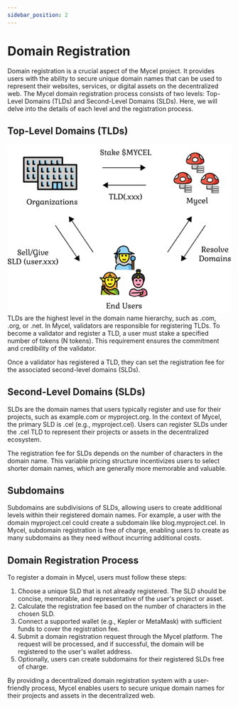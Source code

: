 ```yaml
---
sidebar_position: 2
---
```


# Domain Registration

Domain registration is a crucial aspect of the Mycel project.
It provides users with the ability to secure unique domain names that can be used to represent their websites, services, or digital assets on the decentralized web. The Mycel domain registration process consists of two levels: Top-Level Domains (TLDs) and Second-Level Domains (SLDs). Here, we will delve into the details of each level and the registration process.

## Top-Level Domains (TLDs)

![tokenomics](../assets/tokenomics.png)
TLDs are the highest level in the domain name hierarchy, such as .com, .org, or .net. In Mycel, validators are responsible for registering TLDs. To become a validator and register a TLD, a user must stake a specified number of tokens (N tokens). This requirement ensures the commitment and credibility of the validator.

Once a validator has registered a TLD, they can set the registration fee for the associated second-level domains (SLDs).

## Second-Level Domains (SLDs)

SLDs are the domain names that users typically register and use for their projects, such as example.com or myproject.org. In the context of Mycel, the primary SLD is .cel (e.g., myproject.cel). Users can register SLDs under the .cel TLD to represent their projects or assets in the decentralized ecosystem.

The registration fee for SLDs depends on the number of characters in the domain name.
This variable pricing structure incentivizes users to select shorter domain names, which are generally more memorable and valuable.

## Subdomains

Subdomains are subdivisions of SLDs, allowing users to create additional levels within their registered domain names. For example, a user with the domain myproject.cel could create a subdomain like blog.myproject.cel. In Mycel, subdomain registration is free of charge, enabling users to create as many subdomains as they need without incurring additional costs.

## Domain Registration Process

To register a domain in Mycel, users must follow these steps:

1. Choose a unique SLD that is not already registered. The SLD should be concise, memorable, and representative of the user's project or asset.
2. Calculate the registration fee based on the number of characters in the chosen SLD.
3. Connect a supported wallet (e.g., Kepler or MetaMask) with sufficient funds to cover the registration fee.
4. Submit a domain registration request through the Mycel platform. The request will be processed, and if successful, the domain will be registered to the user's wallet address.
5. Optionally, users can create subdomains for their registered SLDs free of charge.

By providing a decentralized domain registration system with a user-friendly process, Mycel enables users to secure unique domain names for their projects and assets in the decentralized web.
